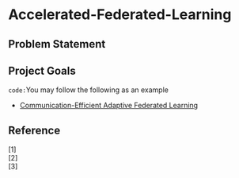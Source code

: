 # Accelerated-Federated-Learning
## Problem Statement

## Project Goals

`code:`You may follow the following as an example  
  * [Communication-Efficient Adaptive Federated Learning](https://github.com/yujiaw98/FedCAMS)
## Reference
[1]  
[2]  
[3]  
